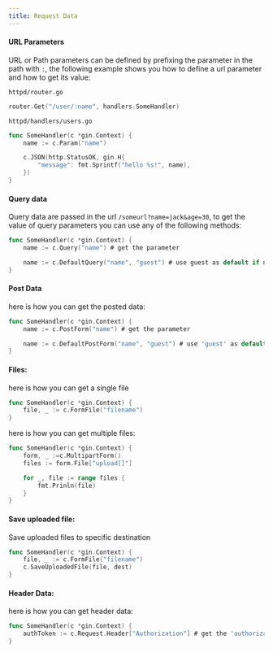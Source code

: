 ```yaml
---
title: Request Data
---
```


#### URL Parameters
URL or Path parameters can be defined by prefixing the parameter in the path with `:`, the following example shows you how to define a url parameter and how to get its value:

`httpd/router.go`
```go
router.Get("/user/:name", handlers.SomeHandler)
```

`httpd/handlers/users.go`
```go
func SomeHandler(c *gin.Context) {
	name := c.Param("name")

	c.JSON(http.StatusOK, gin.H{
		"message": fmt.Sprintf("hello %s!", name),
	})
}

```

#### Query data
Query data are passed in the url `/someurl?name=jack&age=30`, to get the value of query parameters you can use any of the following methods:
```go
func SomeHandler(c *gin.Context) {
	name := c.Query("name") # get the parameter 

	name := c.DefaultQuery("name", "guest") # use guest as default if name is missing 
}
```

#### Post Data
here is how you can get the posted data:
```go
func SomeHandler(c *gin.Context) {
	name := c.PostForm("name") # get the parameter 

	name := c.DefaultPostForm("name", "guest") # use 'guest' as default if name is missing 
}
```

#### Files:
here is how you can get a single file
```go
func SomeHandler(c *gin.Context) {
	file, _ := c.FormFile("filename")
}
```

here is how you can get multiple files:
```go
func SomeHandler(c *gin.Context) {
	form, _ :=c.MultipartForm()
	files := form.File["upload[]"]

	for _, file := range files {
		fmt.Prinln(file)
	}
}
```

#### Save uploaded file:
Save uploaded files to specific destination
```go
func SomeHandler(c *gin.Context) {
	file, _ := c.FormFile("filename")
	c.SaveUploadedFile(file, dest)
}
```

#### Header Data:
here is how you can get header data:
```go
func SomeHandler(c *gin.Context) {
	authToken := c.Request.Header["Authorization"] # get the 'authorization' header
}
```
